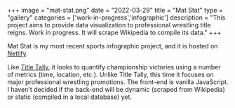 +++
image = "mat-stat.png"
date = "2022-03-29"
title = "Mat Stat"
type = "gallery"
categories = ['work-in-progress','infographic']
description = "This project aims to provide data visualization to professional wrestling title reigns. Work in progress. It will scrape Wikipedia to compile its data."
+++

Mat Stat is my most recent sports infographic project, and it is hosted on [Netlify](https://matstat.netlify.app/). 

Like [Title Tally](/portfolio/title-tally), it looks to quantify championship victories using a number of metrics (time, location, etc.). Unlike Title Tally, this time it focuses on major professional wrestling promotions. The front-end is vanilla JavaScript. I haven't decided if the back-end will be dynamic (scraped from Wikipedia) or static (compiled in a local database) yet.